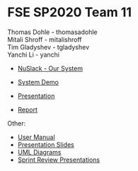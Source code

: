 # FSE SP2020 Team 11
Thomas Dohle - thomasadohle <br>
Mitali Shroff - mitalishroff <br>
Tim Gladyshev - tgladyshev <br>
Yanchi Li - yanchi 

* [NuSlack - Our System](http://128.31.24.167:8080/prattle/)


* [System Demo](https://www.youtube.com/watch?v=e-L6BbHih9o)<br>
* [Presentation](https://www.youtube.com/watch?v=X1B2IU4v0ng)
* [Report](https://github.ccs.neu.edu/cs5500-fse/team-11-SP20/blob/master/Documentation/final/report.pdf)

Other:
* [User Manual](https://github.ccs.neu.edu/cs5500-fse/team-11-SP20/blob/master/Documentation/Basic%20User%20Manual.pdf)
* [Presentation Slides](https://github.ccs.neu.edu/cs5500-fse/team-11-SP20/blob/master/Documentation/final/presentation.pdf)
* [UML Diagrams](https://github.ccs.neu.edu/cs5500-fse/team-11-SP20/blob/master/Documentation/final/uml.pdf)
* [Sprint Review Presentations](https://github.ccs.neu.edu/cs5500-fse/team-11-SP20/blob/master/Documentation/Sprint_presentations)

